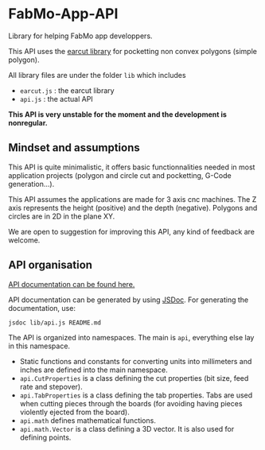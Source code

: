 # FabMo-App-API

Library for helping FabMo app developpers.

This API uses the [earcut library](https://github.com/mapbox/earcut) for
pocketting non convex polygons (simple polygon).

All library files are under the folder ``lib`` which includes

* ``earcut.js`` : the earcut library
* ``api.js`` : the actual API

**This API is very unstable for the moment and the development is nonregular.**

## Mindset and assumptions

This API is quite minimalistic, it offers basic functionnalities needed in most
application projects (polygon and circle cut and pocketting, G-Code
generation...).

This API assumes the applications are made for 3 axis cnc machines. The Z axis
represents the height (positive) and the depth (negative). Polygons and circles
are in 2D in the plane XY.

We are open to suggestion for improving this API, any kind of feedback are
welcome.

## API organisation

[API documentation can be found here.](http://gofabmo.org/FabMo-App-API/)

API documentation can be generated by using
[JSDoc](https://github.com/jsdoc3/jsdoc). For generating the documentation, use:

    jsdoc lib/api.js README.md

The API is organized into namespaces. The main is ``api``, everything else lay
in this namespace.

* Static functions and constants for converting units into millimeters and
  inches are defined into the main namespace.
* ``api.CutProperties`` is a class defining the cut properties (bit size, feed
  rate and stepover).
* ``api.TabProperties`` is a class defining the tab properties. Tabs are used
  when cutting pieces through the boards (for avoiding having pieces violently
  ejected from the board).
* ``api.math`` defines mathematical functions.
* ``api.math.Vector`` is a class defining a 3D vector. It is also used for
  defining points.

